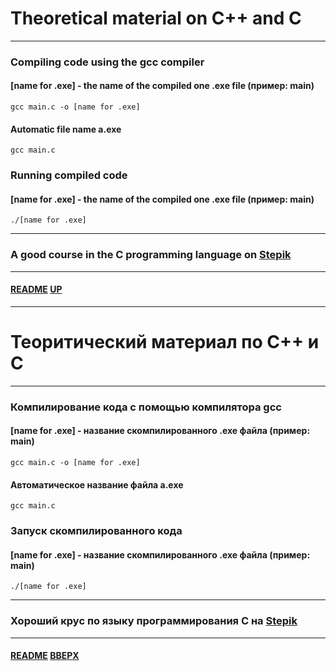 # Theoretical material on C++ and C
<a name="up"></a>

---

### Compiling code using the gcc compiler
#### [name for .exe] - the name of the compiled one .exe file (пример: main)
```commandline
gcc main.c -o [name for .exe]
```
#### Automatic file name a.exe
```commandline
gcc main.c
```

### Running compiled code
#### [name for .exe] - the name of the compiled one .exe file (пример: main)
```commandline
./[name for .exe]
```

---

### A good course in the C programming language on [Stepik](https://stepik.org/course/57680/info)

---

#### [README](README.md) [UP](#up)

---

# Теоритический материал по C++ и C
<a name="вверх"></a>

---

### Компилирование кода с помощью компилятора gcc
#### [name for .exe] - название скомпилированного .exe файла (пример: main)
```commandline
gcc main.c -o [name for .exe]
```
#### Автоматическое название файла a.exe
```commandline
gcc main.c
```

### Запуск скомпилированного кода 
#### [name for .exe] - название скомпилированного .exe файла (пример: main)
```commandline
./[name for .exe]
```

---

### Хороший крус по языку программирования C на [Stepik](https://stepik.org/course/57680/info)

---

#### [README](README.md) [ВВЕРХ](#вверх)


